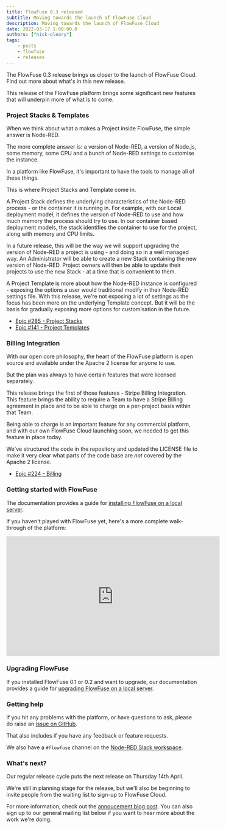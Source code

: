 ```yaml
---
title: FlowFuse 0.3 released
subtitle: Moving towards the launch of FlowFuse Cloud
description: Moving towards the launch of FlowFuse Cloud
date: 2022-03-17 1:00:00.0
authors: ["nick-oleary"]
tags:
    - posts
    - flowfuse
    - releases
---
```


The FlowFuse 0.3 release brings us closer to the launch of FlowFuse Cloud.
Find out more about what's in this new release.

<!--more-->

This release of the FlowFuse platform brings some significant new features that
will underpin more of what is to come.

### Project Stacks & Templates

When we think about what a makes a Project inside FlowFuse, the simple answer
is Node-RED.

The more complete answer is: a version of Node-RED, a version of Node.js, some
memory, some CPU and a bunch of Node-RED settings to customise the instance.

In a platform like FlowFuse, it's important to have the tools to manage all
of these things.

This is where Project Stacks and Template come in.

A Project Stack defines the underlying characteristics of the Node-RED process - 
or the container it is running in. For example, with our Local deployment model,
it defines the version of Node-RED to use and how much memory the process should
try to use. In our container based deployment models, the stack identifies the
container to use for the project, along with memory and CPU limits.

In a future release, this will be the way we will support upgrading the version
of Node-RED a project is using - and doing so in a well managed way. An Administrator
will be able to create a new Stack containing the new version of Node-RED.
Project owners will then be able to update their projects to use the new Stack - 
at a time that is convenient to them.

A Project Template is more about how the Node-RED instance is configured - exposing
the options a user would traditional modify in their Node-RED settings file.
With this release, we're not exposing a lot of settings as the focus has been 
more on the underlying Template concept. But it will be the basis for gradually
exposing more options for customisation in the future.


 - [Epic #285 - Project Stacks](https://github.com/FlowFuse/flowfuse/issues/285)
 - [Epic #141 - Project Templates](https://github.com/FlowFuse/flowfuse/issues/141)

### Billing Integration

With our open core philosophy, the heart of the FlowFuse platform is open source
and available under the Apache 2 license for anyone to use.

But the plan was always to have certain features that were licensed separately.

This release brings the first of those features - Stripe Billing Integration. This
feature brings the ability to require a Team to have a Stripe Billing agreement
in place and to be able to charge on a per-project basis within that Team.

Being able to charge is an important feature for any commercial platform, and
with our own FlowFuse Cloud launching soon, we needed to get this feature in
place today.

We've structured the code in the repository and updated the LICENSE file to make it
very clear what parts of the code base are *not* covered by the Apache 2 license.

 - [Epic #224 - Billing](https://github.com/FlowFuse/flowfuse/issues/224)


### Getting started with FlowFuse

The documentation provides a guide for [installing FlowFuse on a local server](https://github.com/FlowFuse/flowfuse/tree/main/docs).

If you haven't played with FlowFuse yet, here's a more complete walk-through
of the platform:

<iframe width="560" height="315" src="https://www.youtube.com/embed/YYZDx8n17Ys" title="YouTube video player" frameborder="0" allow="accelerometer; autoplay; clipboard-write; encrypted-media; gyroscope; picture-in-picture" allowfullscreen></iframe>

### Upgrading FlowFuse

If you installed FlowFuse 0.1 or 0.2 and want to upgrade, our documentation provides a
guide for [upgrading FlowFuse on a local server](/docs/upgrade/).

### Getting help

If you hit any problems with the platform, or have questions to ask, please do
raise an [issue on GitHub](https://github.com/FlowFuse/flowfuse/issues).

That also includes if you have any feedback or feature requests.

We also have a `#flowfuse` channel on the [Node-RED Slack workspace](https://nodered.org/slack).

### What's next?

Our regular release cycle puts the next release on Thursday 14th April.

We're still in planning stage for the release, but we'll also be beginning to invite
people from the waiting list to sign-up to FlowFuse Cloud.

For more information, check out the [annoucement blog post](/blog/2022/02/announcing-flowforge-cloud/).
You can also sign up to our general mailing list below if you want to hear more
about the work we're doing.
